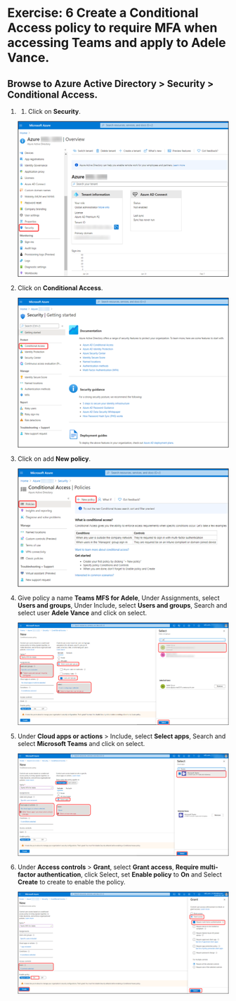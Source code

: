 # Exercise: 6 Create a Conditional Access policy to require MFA when accessing Teams and apply to Adele Vance.



## Browse to Azure Active Directory > Security > Conditional Access.



1. 1. Click on **Security**.




   ![](images/aad-security.png "add security")




2. Click on **Conditional Access**.




   ![](images/conditional-access.png "Conditional access")



3. Click on add **New policy**.





   ![](images/new-policy.png "New policy")




4. Give policy a name **Teams MFS for Adele**, Under Assignments, select **Users and groups**, Under Include, select **Users and groups**, Search and select user **Adele Vance** and click on select.




   ![](images/select-user.png "Select user")




5. Under **Cloud apps or actions** > Include, select **Select apps**, Search and select **Microsoft Teams** and click on select.




   ![](images/select-teams.png "Teams")




6. Under **Access controls** > **Grant**, select **Grant access**, **Require multi-factor authentication**, click Select, set **Enable policy** to **On** and Select **Create** to create to enable the policy.




   ![](images/grant-access.png "Grant access")